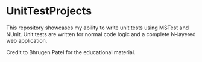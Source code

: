 # UnitTestProjects
This repository showcases my ability to write unit tests using MSTest and NUnit.
Unit tests are written for normal code logic and a complete N-layered web application.

Credit to Bhrugen Patel for the educational material.
